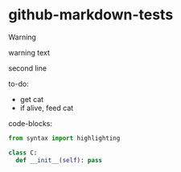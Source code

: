 # github-markdown-tests

> [!WARNING]
> warning text
> 
> second line

to-do:

- get cat
- if alive, feed cat

code-blocks:
```python
from syntax import highlighting

class C:
  def __init__(self): pass
```
